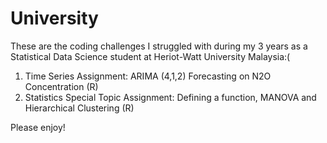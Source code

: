 # University
These are the coding challenges I struggled with during my 3 years as a Statistical Data Science student at Heriot-Watt University Malaysia:(
1. Time Series Assignment: ARIMA (4,1,2) Forecasting on N2O Concentration (R)
2. Statistics Special Topic Assignment: Defining a function, MANOVA and Hierarchical Clustering (R)

Please enjoy!
